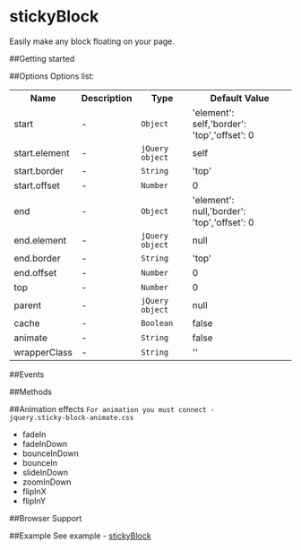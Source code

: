 stickyBlock
===============
Easily make any block floating on your page.

##Getting started

##Options
Options list:
<table>
    <tr>
      <th>Name</td>
      <th>Description</th>
      <th>Type</th>
      <th>Default Value</th>
    </tr>
    <tr>
      <td>start</td>
      <td>-</td>
      <td><code>Object</code></td>
      <td>'element': self,'border': 'top','offset': 0</td>
    </tr>
    <tr>
      <td>start.element</td>
      <td>-</td>
      <td><code>jQuery object</code></td>
      <td>self</td>
    </tr>
    <tr>
      <td>start.border</td>
      <td>-</td>
      <td><code>String</code></td>
      <td>'top'</td>
    </tr>
    <tr>
      <td>start.offset</td>
      <td>-</td>
      <td><code>Number</code></td>
      <td>0</td>
    </tr>
    <tr>
      <td>end</td>
      <td>-</td>
      <td><code>Object</code></td>
      <td>'element': null,'border': 'top','offset': 0</td>
    </tr>
    <tr>
      <td>end.element</td>
      <td>-</td>
      <td><code>jQuery object</code></td>
      <td>null</td>
    </tr>
    <tr>
      <td>end.border</td>
      <td>-</td>
      <td><code>String</code></td>
      <td>'top'</td>
    </tr>
    <tr>
      <td>end.offset</td>
      <td>-</td>
      <td><code>Number</code></td>
      <td>0</td>
    </tr>
    <tr>
      <td>top</td>
      <td>-</td>
      <td><code>Number</code></td>
      <td>0</td>
    </tr>
    <tr>
      <td>parent</td>
      <td>-</td>
      <td><code>jQuery object</code></td>
      <td>null</td>
    </tr>
    <tr>
      <td>cache</td>
      <td>-</td>
      <td><code>Boolean</code></td>
      <td>false</td>
    </tr>
    <tr>
      <td>animate</td>
      <td>-</td>
      <td><code>String</code></td>
      <td>false</td>
    </tr>
    <tr>
      <td>wrapperClass</td>
      <td>-</td>
      <td><code>String</code></td>
      <td>''</td>
    </tr>
</table>

##Events


##Methods

##Animation effects
 <code>For animation you must connect - jquery.sticky-block-animate.css</code> 
- fadeIn
- fadeInDown
- bounceInDown
- bounceIn
- slideInDown
- zoomInDown
- flipInX
- flipInY


##Browser Support

##Example
See example - <a href="https://m-ulyanov.github.io/stickyblock/demo/">stickyBlock</a>
